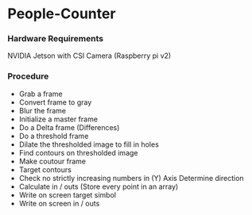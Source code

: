 # People-Counter


### Hardware Requirements

NVIDIA Jetson with CSI Camera (Raspberry pi v2)

### Procedure

* Grab a frame
* Convert frame to gray
* Blur the frame
* Initialize a master frame
* Do a Delta frame (Differences)
* Do a threshold frame
* Dilate the thresholded image to fill in holes
* Find contours on thresholded image
* Make coutour frame
* Target contours
* Check no strictly increasing numbers in (Y) Axis Determine direction
* Calculate in / outs (Store every point in an array)
* Write on screen target simbol
* Write on screen in / outs 
